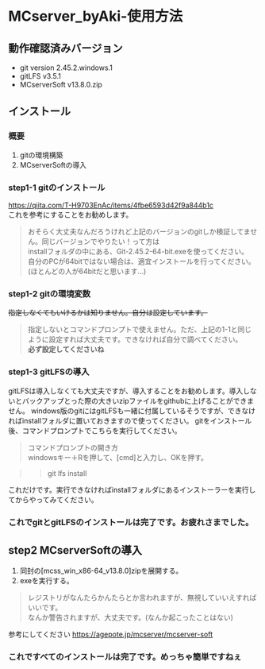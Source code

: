# MCserver_byAki-使用方法
## 動作確認済みバージョン
- git version 2.45.2.windows.1
- gitLFS v3.5.1
- MCserverSoft v13.8.0.zip


## インストール
### 概要
1. gitの環境構築
2. MCserverSoftの導入

<!--
## 事前準備!!(**必ず行うこと!!**)
.gitがあるフォルダの子フォルダに.gitがあるとaddとかcommitとかができません。<br>
なにそれおいしいの？っていう人も行ってください。
1. 隠しファイルを表示するようにする
> 隠しファイルとかわっかんねって方は調べてください。絶対に出てきます。[隠しファイル 表示]

2. .gitファイルを削除
> github上で管理してるんで消してください。開発者の方は消さなくてどうぞ。

## step1. gitの環境構築
gitの環境構築を行います。実行,バックアップにgitは必要ありません。githubへバックアップを上げる場合は必要となります。いらないのであれば飛ばしてください。<br>
>ネットで記事を探すとたくさんありますので不安な方は読むことを***非常に強く***おすすめします。(そっちのほうがわかりやすい。)

memoリリースでやるから消してからやればいっか...
git多重階層注意！-->



### step1-1 gitのインストール
https://qiita.com/T-H9703EnAc/items/4fbe6593d42f9a844b1c<br>
これを参考にすることをお勧めします。
> おそらく大丈夫なんだろうけれど上記のバージョンのgitしか検証してません。同じバージョンでやりたい！って方は<br>
installフォルダの中にある、Git-2.45.2-64-bit.exeを使ってください。<br>
> 自分のPCが64bitではない場合は、適宜インストールを行ってください。(ほとんどの人が64bitだと思います...)


### step1-2 gitの環境変数
~~指定しなくてもいけるかは知りません。自分は設定しています。~~
> 指定しないとコマンドプロンプトで使えません。ただ、上記の1-1と同じように設定すれば大丈夫です。できなければ自分で調べてください。<br>
**必ず設定してくださいね**


### step1-3 gitLFSの導入
gitLFSは導入しなくても大丈夫ですが、導入することをお勧めします。導入しないとバックアップとった際の大きいzipファイルをgithubに上げることができません。
windows版のgitにはgitLFSも一緒に付属しているそうですが、できなければinstallフォルダに置いておきますので使ってください。
gitをインストール後、コマンドプロンプトでこちらを実行してください。
> コマンドプロンプトの開き方<br>
windowsキー＋Rを押して、[cmd]と入力し、OKを押す。

>> git lfs install

これだけです。実行できなければinstallフォルダにあるインストーラーを実行してからやってみてください。

### これでgitとgitLFSのインストールは完了です。お疲れさまでした。

## step2 MCserverSoftの導入
1. 同封の[mcss_win_x86-64_v13.8.0]zipを展開する。
2. exeを実行する。
> レジストリがなんたらかんたらとか言われますが、無視していいえすればいいです。<br>
なんか警告されますが、大丈夫です。(なんか起こったことはない)

参考にしてください
https://agepote.jp/mcserver/mcserver-soft



### これですべてのインストールは完了です。めっちゃ簡単ですねぇ



